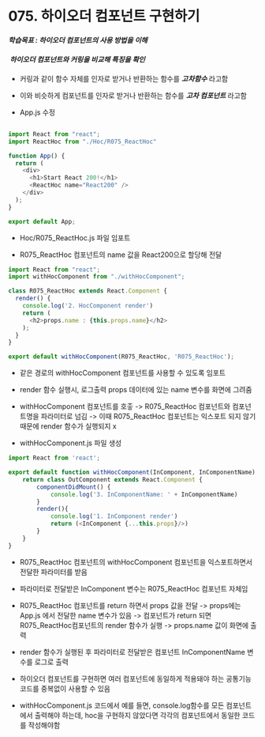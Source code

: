 # 075. 하이오더 컴포넌트 구현하기

#### **_학습목표 : 하이오더 컴포넌트의 사용 방법을 이해_**

####  **_하이오더 컴포넌트와 커링을 비교해 특징을 확인_** 


-   커링과 같이 함수 자체를 인자로 받거나 반환하는 함수를 **_고차함수_** 라고함
-   이와 비슷하게 컴포넌트를 인자로 받거나 반환하는 함수를 **_고차 컴포넌트_** 라고함



-   App.js 수정

```js

import React from "react";
import ReactHoc from "./Hoc/R075_ReactHoc"

function App() {
  return (
    <div>
      <h1>Start React 200!</h1>
      <ReactHoc name="React200" />
    </div>
  );
}

export default App;


```

  
  
  

-   Hoc/R075_ReactHoc.js 파일 임포트  
      
-   R075_ReactHoc 컴포넌트의 name 값을 React200으로 할당해 전달      
      
    

```js
import React from "react";
import withHocComponent from "./withHocComponent";

class R075_ReactHoc extends React.Component {
  render() {
    console.log('2. HocComponent render')
    return (
      <h2>props.name : {this.props.name}</h2>
    );
  }
}

export default withHocComponent(R075_ReactHoc, 'R075_ReactHoc');

```

  
  

-   같은 경로의 withHocComponent 컴포넌트를 사용할 수 있도록 임포트
-  render 함수 실행시, 로그출력 props 데이터에 있는 name 변수를 화면에 그려줌
-   withHocComponent 컴포넌트를 호춯 -> R075_ReactHoc 컴포넌트와 컴포넌트명을 파라미터로 넘김 -> 이때 R075_ReactHoc 컴포넌트는 익스포트 되지 않기 때문에 render 함수가 실행되지 x




-   withHocComponent.js 파일 생성

```js
import React from 'react';

export default function withHocComponent(InComponent, InComponentName) {
    return class OutComponent extends React.Component {
        componentDidMount() {
            console.log('3. InComponentName: ' + InComponentName)
        }
        render(){
            console.log('1. InComponent render')
            return (<InComponent {...this.props}/>)
        }
    }
}
```


-   R075_ReactHoc 컴포넌트의 withHocComponent 컴포넌트을 익스포트하면서 전달한 파라미터를 받음
-   파라미터로 전달받은 InComponent 변수는 R075_ReactHoc 컴포넌트 자체임
-   R075_ReactHoc 컴포넌트를 return 하면서 props 값을 전달 -> props에는 App.js 에서 전달한 name 변수가 있음 -> 컴포넌트가 return 되면 R075_ReactHoc컴포넌트의 render 함수가 실행 -> props.name 값이 화면에 출력

-   render 함수가 실행된 후 파라미터로 전달받은 컴포넌트 InComponentName 변수를 로그로 출력

-   하이오더 컴포넌트를 구현하면 여러 컴포넌트에 동일하게 적용돼야 하는 공통기능 코드를 중복없이 사용할 수 있음

-   withHocComponent.js 코드에서 예를 들면, console.log함수를 모든 컴포넌트에서 출력해야 하는데, hoc을 구현하지 않았다면 각각의 컴포넌트에서 동일한 코드를 작성해야함
